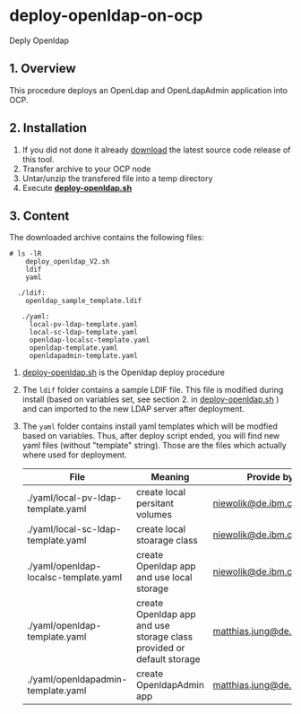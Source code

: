 # deploy-openldap-on-ocp
Deply Openldap 

## 1. Overview

This procedure deploys an OpenLdap and OpenLdapAdmin application into OCP.

## 2. Installation

1. If you did not done it already [download](https://github.ibm.com/NIEWOLIK/deploy-openldap-on-ocp/releases/) the latest source code release of this tool.
1. Transfer archive to your OCP node
1. Untar/unzip the transfered file into a temp directory
1. Execute  [**deploy-openldap.sh**](https://github.ibm.com/NIEWOLIK/deploy-openldap-on-ocp/wiki/deploy-openldap.sh)

## 3. Content

The downloaded archive contains the following files:

```
# ls -lR
    deploy_openldap_V2.sh
    ldif
    yaml
    
  ./ldif:
    openldap_sample_template.ldif
         
   ./yaml:
     local-pv-ldap-template.yaml
     local-sc-ldap-template.yaml
     openldap-localsc-template.yaml
     openldap-template.yaml
     openldapadmin-template.yaml
```
                                          
1. [deploy-openldap.sh](https://github.ibm.com/NIEWOLIK/deploy-openldap-on-ocp/wiki/deploy-openldap.sh) is the Openldap deploy procedure
1. The `ldif` folder contains a sample LDIF file. This file is modified during install (based on variables set, see section 2. in [deploy-openldap.sh](https://github.ibm.com/NIEWOLIK/deploy-openldap-on-ocp/wiki/deploy-openldap.sh) ) and can imported to the new LDAP server after deployment.
     
 1. The `yaml` folder contains install yaml templates which will be modfied based on variables. Thus, after deploy script ended, you will find new yaml files (without "template" string). Those are the files which actually where used for deployment.

    | File | Meaning | Provide by |
    | -------- | ----------- |----------|
    |./yaml/local-pv-ldap-template.yaml | create local persitant volumes | niewolik@de.ibm.com |
    |./yaml/local-sc-ldap-template.yaml | create local stoarage class | niewolik@de.ibm.com |
    |./yaml/openldap-localsc-template.yaml  | create Openldap app and use local storage | niewolik@de.ibm.com |
    |./yaml/openldap-template.yaml  | create Openldap app and use storage class provided or default storage | matthias.jung@de.ibm.com |
    |./yaml/openldapadmin-template.yaml  | create OpenldapAdmin app | matthias.jung@de.ibm.com |
